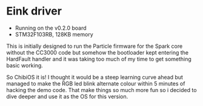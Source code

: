 Eink driver
======

- Running on the v0.2.0 board
- STM32F103RB, 128KB memory

This is initially designed to run the Particle firmware for the Spark core without the CC3000 code but somehow the bootloader kept entering the HardFault handler and it was taking too much of my time to get something basic working.

So ChibiOS it is! I thought it would be a steep learning curve ahead but managed to make the RGB led blink alternate colour within 5 minutes of hacking the demo code. That make things so much more fun so i decided to dive deeper and use it as the OS for this version.

